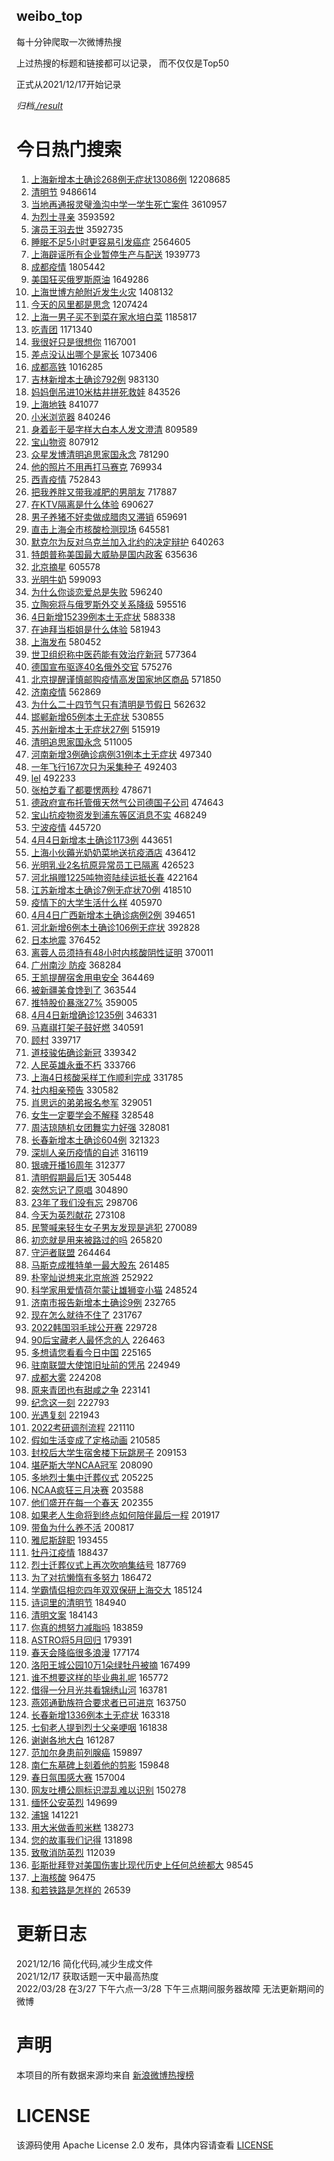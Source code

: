 weibo_top  
---
每十分钟爬取一次微博热搜  

上过热搜的标题和链接都可以记录， 而不仅仅是Top50

正式从2021/12/17开始记录  

*归档[./result](./result/)*

# 今日热门搜索  
1. [上海新增本土确诊268例无症状13086例](https://s.weibo.com//weibo?q=%E4%B8%8A%E6%B5%B7%E6%96%B0%E5%A2%9E%E6%9C%AC%E5%9C%9F%E7%A1%AE%E8%AF%8A268%E4%BE%8B%E6%97%A0%E7%97%87%E7%8A%B613086%E4%BE%8B&Refer=top) 12208685
2. [清明节](https://s.weibo.com//weibo?q=%23%E6%B8%85%E6%98%8E%E8%8A%82%23&Refer=top) 9486614
3. [当地再通报灵璧渔沟中学一学生死亡案件](https://s.weibo.com//weibo?q=%23%E5%BD%93%E5%9C%B0%E5%86%8D%E9%80%9A%E6%8A%A5%E7%81%B5%E7%92%A7%E6%B8%94%E6%B2%9F%E4%B8%AD%E5%AD%A6%E4%B8%80%E5%AD%A6%E7%94%9F%E6%AD%BB%E4%BA%A1%E6%A1%88%E4%BB%B6%23&Refer=top) 3610957
4. [为烈士寻亲](https://s.weibo.com//weibo?q=%23%E4%B8%BA%E7%83%88%E5%A3%AB%E5%AF%BB%E4%BA%B2%23&Refer=top) 3593592
5. [演员王羽去世](https://s.weibo.com//weibo?q=%23%E6%BC%94%E5%91%98%E7%8E%8B%E7%BE%BD%E5%8E%BB%E4%B8%96%23&Refer=top) 3592735
6. [睡眠不足5小时更容易引发癌症](https://s.weibo.com//weibo?q=%23%E7%9D%A1%E7%9C%A0%E4%B8%8D%E8%B6%B35%E5%B0%8F%E6%97%B6%E6%9B%B4%E5%AE%B9%E6%98%93%E5%BC%95%E5%8F%91%E7%99%8C%E7%97%87%23&Refer=top) 2564605
7. [上海辟谣所有企业暂停生产与配送](https://s.weibo.com//weibo?q=%23%E4%B8%8A%E6%B5%B7%E8%BE%9F%E8%B0%A3%E6%89%80%E6%9C%89%E4%BC%81%E4%B8%9A%E6%9A%82%E5%81%9C%E7%94%9F%E4%BA%A7%E4%B8%8E%E9%85%8D%E9%80%81%23&Refer=top) 1939773
8. [成都疫情](https://s.weibo.com//weibo?q=%23%E6%88%90%E9%83%BD%E7%96%AB%E6%83%85%23&Refer=top) 1805442
9. [美国狂买俄罗斯原油](https://s.weibo.com//weibo?q=%23%E7%BE%8E%E5%9B%BD%E7%8B%82%E4%B9%B0%E4%BF%84%E7%BD%97%E6%96%AF%E5%8E%9F%E6%B2%B9%23&Refer=top) 1649286
10. [上海世博方舱附近发生火灾](https://s.weibo.com//weibo?q=%23%E4%B8%8A%E6%B5%B7%E4%B8%96%E5%8D%9A%E6%96%B9%E8%88%B1%E9%99%84%E8%BF%91%E5%8F%91%E7%94%9F%E7%81%AB%E7%81%BE%23&Refer=top) 1408132
11. [今天的风里都是思念](https://s.weibo.com//weibo?q=%23%E4%BB%8A%E5%A4%A9%E7%9A%84%E9%A3%8E%E9%87%8C%E9%83%BD%E6%98%AF%E6%80%9D%E5%BF%B5%23&Refer=top) 1207424
12. [上海一男子买不到菜在家水培白菜](https://s.weibo.com//weibo?q=%23%E4%B8%8A%E6%B5%B7%E4%B8%80%E7%94%B7%E5%AD%90%E4%B9%B0%E4%B8%8D%E5%88%B0%E8%8F%9C%E5%9C%A8%E5%AE%B6%E6%B0%B4%E5%9F%B9%E7%99%BD%E8%8F%9C%23&Refer=top) 1185817
13. [吃青团](https://s.weibo.com//weibo?q=%E5%90%83%E9%9D%92%E5%9B%A2&Refer=top) 1171340
14. [我很好只是很想你](https://s.weibo.com//weibo?q=%23%E6%88%91%E5%BE%88%E5%A5%BD%E5%8F%AA%E6%98%AF%E5%BE%88%E6%83%B3%E4%BD%A0%23&Refer=top) 1167001
15. [差点没认出哪个是家长](https://s.weibo.com//weibo?q=%23%E5%B7%AE%E7%82%B9%E6%B2%A1%E8%AE%A4%E5%87%BA%E5%93%AA%E4%B8%AA%E6%98%AF%E5%AE%B6%E9%95%BF%23&Refer=top) 1073406
16. [成都高铁](https://s.weibo.com//weibo?q=%E6%88%90%E9%83%BD%E9%AB%98%E9%93%81&Refer=top) 1016285
17. [吉林新增本土确诊792例](https://s.weibo.com//weibo?q=%23%E5%90%89%E6%9E%97%E6%96%B0%E5%A2%9E%E6%9C%AC%E5%9C%9F%E7%A1%AE%E8%AF%8A792%E4%BE%8B%23&Refer=top) 983130
18. [妈妈倒吊进10米枯井拼死救娃](https://s.weibo.com//weibo?q=%23%E5%A6%88%E5%A6%88%E5%80%92%E5%90%8A%E8%BF%9B10%E7%B1%B3%E6%9E%AF%E4%BA%95%E6%8B%BC%E6%AD%BB%E6%95%91%E5%A8%83%23&Refer=top) 843526
19. [上海地铁](https://s.weibo.com//weibo?q=%23%E4%B8%8A%E6%B5%B7%E5%9C%B0%E9%93%81%23&Refer=top) 841077
20. [小米浏览器](https://s.weibo.com//weibo?q=%E5%B0%8F%E7%B1%B3%E6%B5%8F%E8%A7%88%E5%99%A8&Refer=top) 840246
21. [身着彭于晏字样大白本人发文澄清](https://s.weibo.com//weibo?q=%23%E8%BA%AB%E7%9D%80%E5%BD%AD%E4%BA%8E%E6%99%8F%E5%AD%97%E6%A0%B7%E5%A4%A7%E7%99%BD%E6%9C%AC%E4%BA%BA%E5%8F%91%E6%96%87%E6%BE%84%E6%B8%85%23&Refer=top) 809589
22. [宝山物资](https://s.weibo.com//weibo?q=%23%E5%AE%9D%E5%B1%B1%E7%89%A9%E8%B5%84%23&Refer=top) 807912
23. [众星发博清明追思家国永念](https://s.weibo.com//weibo?q=%23%E4%BC%97%E6%98%9F%E5%8F%91%E5%8D%9A%E6%B8%85%E6%98%8E%E8%BF%BD%E6%80%9D%E5%AE%B6%E5%9B%BD%E6%B0%B8%E5%BF%B5%23&Refer=top) 781290
24. [他的照片不用再打马赛克](https://s.weibo.com//weibo?q=%23%E4%BB%96%E7%9A%84%E7%85%A7%E7%89%87%E4%B8%8D%E7%94%A8%E5%86%8D%E6%89%93%E9%A9%AC%E8%B5%9B%E5%85%8B%23&Refer=top) 769934
25. [西青疫情](https://s.weibo.com//weibo?q=%E8%A5%BF%E9%9D%92%E7%96%AB%E6%83%85&Refer=top) 752843
26. [把我养胖又带我减肥的男朋友](https://s.weibo.com//weibo?q=%23%E6%8A%8A%E6%88%91%E5%85%BB%E8%83%96%E5%8F%88%E5%B8%A6%E6%88%91%E5%87%8F%E8%82%A5%E7%9A%84%E7%94%B7%E6%9C%8B%E5%8F%8B%23&Refer=top) 717887
27. [在KTV隔离是什么体验](https://s.weibo.com//weibo?q=%23%E5%9C%A8KTV%E9%9A%94%E7%A6%BB%E6%98%AF%E4%BB%80%E4%B9%88%E4%BD%93%E9%AA%8C%23&Refer=top) 690627
28. [男子养猪不好卖做成腊肉又滞销](https://s.weibo.com//weibo?q=%23%E7%94%B7%E5%AD%90%E5%85%BB%E7%8C%AA%E4%B8%8D%E5%A5%BD%E5%8D%96%E5%81%9A%E6%88%90%E8%85%8A%E8%82%89%E5%8F%88%E6%BB%9E%E9%94%80%23&Refer=top) 659691
29. [直击上海全市核酸检测现场](https://s.weibo.com//weibo?q=%23%E7%9B%B4%E5%87%BB%E4%B8%8A%E6%B5%B7%E5%85%A8%E5%B8%82%E6%A0%B8%E9%85%B8%E6%A3%80%E6%B5%8B%E7%8E%B0%E5%9C%BA%23&Refer=top) 645581
30. [默克尔为反对乌克兰加入北约的决定辩护](https://s.weibo.com//weibo?q=%23%E9%BB%98%E5%85%8B%E5%B0%94%E4%B8%BA%E5%8F%8D%E5%AF%B9%E4%B9%8C%E5%85%8B%E5%85%B0%E5%8A%A0%E5%85%A5%E5%8C%97%E7%BA%A6%E7%9A%84%E5%86%B3%E5%AE%9A%E8%BE%A9%E6%8A%A4%23&Refer=top) 640263
31. [特朗普称美国最大威胁是国内政客](https://s.weibo.com//weibo?q=%23%E7%89%B9%E6%9C%97%E6%99%AE%E7%A7%B0%E7%BE%8E%E5%9B%BD%E6%9C%80%E5%A4%A7%E5%A8%81%E8%83%81%E6%98%AF%E5%9B%BD%E5%86%85%E6%94%BF%E5%AE%A2%23&Refer=top) 635636
32. [北京摘星](https://s.weibo.com//weibo?q=%23%E5%8C%97%E4%BA%AC%E6%91%98%E6%98%9F%23&Refer=top) 605578
33. [光明牛奶](https://s.weibo.com//weibo?q=%23%E5%85%89%E6%98%8E%E7%89%9B%E5%A5%B6%23&Refer=top) 599093
34. [为什么你谈恋爱总是失败](https://s.weibo.com//weibo?q=%23%E4%B8%BA%E4%BB%80%E4%B9%88%E4%BD%A0%E8%B0%88%E6%81%8B%E7%88%B1%E6%80%BB%E6%98%AF%E5%A4%B1%E8%B4%A5%23&Refer=top) 596240
35. [立陶宛将与俄罗斯外交关系降级](https://s.weibo.com//weibo?q=%23%E7%AB%8B%E9%99%B6%E5%AE%9B%E5%B0%86%E4%B8%8E%E4%BF%84%E7%BD%97%E6%96%AF%E5%A4%96%E4%BA%A4%E5%85%B3%E7%B3%BB%E9%99%8D%E7%BA%A7%23&Refer=top) 595516
36. [4日新增15239例本土无症状](https://s.weibo.com//weibo?q=%234%E6%97%A5%E6%96%B0%E5%A2%9E15239%E4%BE%8B%E6%9C%AC%E5%9C%9F%E6%97%A0%E7%97%87%E7%8A%B6%23&Refer=top) 588338
37. [在迪拜当柜姐是什么体验](https://s.weibo.com//weibo?q=%23%E5%9C%A8%E8%BF%AA%E6%8B%9C%E5%BD%93%E6%9F%9C%E5%A7%90%E6%98%AF%E4%BB%80%E4%B9%88%E4%BD%93%E9%AA%8C%23&Refer=top) 581943
38. [上海发布](https://s.weibo.com//weibo?q=%E4%B8%8A%E6%B5%B7%E5%8F%91%E5%B8%83&Refer=top) 580452
39. [世卫组织称中医药能有效治疗新冠](https://s.weibo.com//weibo?q=%23%E4%B8%96%E5%8D%AB%E7%BB%84%E7%BB%87%E7%A7%B0%E4%B8%AD%E5%8C%BB%E8%8D%AF%E8%83%BD%E6%9C%89%E6%95%88%E6%B2%BB%E7%96%97%E6%96%B0%E5%86%A0%23&Refer=top) 577364
40. [德国宣布驱逐40名俄外交官](https://s.weibo.com//weibo?q=%23%E5%BE%B7%E5%9B%BD%E5%AE%A3%E5%B8%83%E9%A9%B1%E9%80%9040%E5%90%8D%E4%BF%84%E5%A4%96%E4%BA%A4%E5%AE%98%23&Refer=top) 575276
41. [北京提醒谨慎邮购疫情高发国家地区商品](https://s.weibo.com//weibo?q=%23%E5%8C%97%E4%BA%AC%E6%8F%90%E9%86%92%E8%B0%A8%E6%85%8E%E9%82%AE%E8%B4%AD%E7%96%AB%E6%83%85%E9%AB%98%E5%8F%91%E5%9B%BD%E5%AE%B6%E5%9C%B0%E5%8C%BA%E5%95%86%E5%93%81%23&Refer=top) 571850
42. [济南疫情](https://s.weibo.com//weibo?q=%23%E6%B5%8E%E5%8D%97%E7%96%AB%E6%83%85%23&Refer=top) 562869
43. [为什么二十四节气只有清明是节假日](https://s.weibo.com//weibo?q=%23%E4%B8%BA%E4%BB%80%E4%B9%88%E4%BA%8C%E5%8D%81%E5%9B%9B%E8%8A%82%E6%B0%94%E5%8F%AA%E6%9C%89%E6%B8%85%E6%98%8E%E6%98%AF%E8%8A%82%E5%81%87%E6%97%A5%23&Refer=top) 562632
44. [邯郸新增65例本土无症状](https://s.weibo.com//weibo?q=%23%E9%82%AF%E9%83%B8%E6%96%B0%E5%A2%9E65%E4%BE%8B%E6%9C%AC%E5%9C%9F%E6%97%A0%E7%97%87%E7%8A%B6%23&Refer=top) 530855
45. [苏州新增本土无症状27例](https://s.weibo.com//weibo?q=%23%E8%8B%8F%E5%B7%9E%E6%96%B0%E5%A2%9E%E6%9C%AC%E5%9C%9F%E6%97%A0%E7%97%87%E7%8A%B627%E4%BE%8B%23&Refer=top) 515919
46. [清明追思家国永念](https://s.weibo.com//weibo?q=%23%E6%B8%85%E6%98%8E%E8%BF%BD%E6%80%9D%E5%AE%B6%E5%9B%BD%E6%B0%B8%E5%BF%B5%23&Refer=top) 511005
47. [河南新增3例确诊病例31例本土无症状](https://s.weibo.com//weibo?q=%23%E6%B2%B3%E5%8D%97%E6%96%B0%E5%A2%9E3%E4%BE%8B%E7%A1%AE%E8%AF%8A%E7%97%85%E4%BE%8B31%E4%BE%8B%E6%9C%AC%E5%9C%9F%E6%97%A0%E7%97%87%E7%8A%B6%23&Refer=top) 497340
48. [一年飞行167次只为采集种子](https://s.weibo.com//weibo?q=%23%E4%B8%80%E5%B9%B4%E9%A3%9E%E8%A1%8C167%E6%AC%A1%E5%8F%AA%E4%B8%BA%E9%87%87%E9%9B%86%E7%A7%8D%E5%AD%90%23&Refer=top) 492403
49. [lel](https://s.weibo.com//weibo?q=lel&Refer=top) 492233
50. [张柏芝看了都要愣两秒](https://s.weibo.com//weibo?q=%23%E5%BC%A0%E6%9F%8F%E8%8A%9D%E7%9C%8B%E4%BA%86%E9%83%BD%E8%A6%81%E6%84%A3%E4%B8%A4%E7%A7%92%23&Refer=top) 478671
51. [德政府宣布托管俄天然气公司德国子公司](https://s.weibo.com//weibo?q=%23%E5%BE%B7%E6%94%BF%E5%BA%9C%E5%AE%A3%E5%B8%83%E6%89%98%E7%AE%A1%E4%BF%84%E5%A4%A9%E7%84%B6%E6%B0%94%E5%85%AC%E5%8F%B8%E5%BE%B7%E5%9B%BD%E5%AD%90%E5%85%AC%E5%8F%B8%23&Refer=top) 474643
52. [宝山抗疫物资发到浦东等区消息不实](https://s.weibo.com//weibo?q=%23%E5%AE%9D%E5%B1%B1%E6%8A%97%E7%96%AB%E7%89%A9%E8%B5%84%E5%8F%91%E5%88%B0%E6%B5%A6%E4%B8%9C%E7%AD%89%E5%8C%BA%E6%B6%88%E6%81%AF%E4%B8%8D%E5%AE%9E%23&Refer=top) 468249
53. [宁波疫情](https://s.weibo.com//weibo?q=%23%E5%AE%81%E6%B3%A2%E7%96%AB%E6%83%85%23&Refer=top) 445720
54. [4月4日新增本土确诊1173例](https://s.weibo.com//weibo?q=%234%E6%9C%884%E6%97%A5%E6%96%B0%E5%A2%9E%E6%9C%AC%E5%9C%9F%E7%A1%AE%E8%AF%8A1173%E4%BE%8B%23&Refer=top) 443651
55. [上海小伙薅光奶奶菜地送抗疫酒店](https://s.weibo.com//weibo?q=%23%E4%B8%8A%E6%B5%B7%E5%B0%8F%E4%BC%99%E8%96%85%E5%85%89%E5%A5%B6%E5%A5%B6%E8%8F%9C%E5%9C%B0%E9%80%81%E6%8A%97%E7%96%AB%E9%85%92%E5%BA%97%23&Refer=top) 436412
56. [光明乳业2名抗原异常员工已隔离](https://s.weibo.com//weibo?q=%23%E5%85%89%E6%98%8E%E4%B9%B3%E4%B8%9A2%E5%90%8D%E6%8A%97%E5%8E%9F%E5%BC%82%E5%B8%B8%E5%91%98%E5%B7%A5%E5%B7%B2%E9%9A%94%E7%A6%BB%23&Refer=top) 426523
57. [河北捐赠1225吨物资陆续运抵长春](https://s.weibo.com//weibo?q=%23%E6%B2%B3%E5%8C%97%E6%8D%90%E8%B5%A01225%E5%90%A8%E7%89%A9%E8%B5%84%E9%99%86%E7%BB%AD%E8%BF%90%E6%8A%B5%E9%95%BF%E6%98%A5%23&Refer=top) 422164
58. [江苏新增本土确诊7例无症状70例](https://s.weibo.com//weibo?q=%23%E6%B1%9F%E8%8B%8F%E6%96%B0%E5%A2%9E%E6%9C%AC%E5%9C%9F%E7%A1%AE%E8%AF%8A7%E4%BE%8B%E6%97%A0%E7%97%87%E7%8A%B670%E4%BE%8B%23&Refer=top) 418510
59. [疫情下的大学生活什么样](https://s.weibo.com//weibo?q=%23%E7%96%AB%E6%83%85%E4%B8%8B%E7%9A%84%E5%A4%A7%E5%AD%A6%E7%94%9F%E6%B4%BB%E4%BB%80%E4%B9%88%E6%A0%B7%23&Refer=top) 405970
60. [4月4日广西新增本土确诊病例2例](https://s.weibo.com//weibo?q=%234%E6%9C%884%E6%97%A5%E5%B9%BF%E8%A5%BF%E6%96%B0%E5%A2%9E%E6%9C%AC%E5%9C%9F%E7%A1%AE%E8%AF%8A%E7%97%85%E4%BE%8B2%E4%BE%8B%23&Refer=top) 394651
61. [河北新增6例本土确诊106例无症状](https://s.weibo.com//weibo?q=%23%E6%B2%B3%E5%8C%97%E6%96%B0%E5%A2%9E6%E4%BE%8B%E6%9C%AC%E5%9C%9F%E7%A1%AE%E8%AF%8A106%E4%BE%8B%E6%97%A0%E7%97%87%E7%8A%B6%23&Refer=top) 392828
62. [日本地震](https://s.weibo.com//weibo?q=%E6%97%A5%E6%9C%AC%E5%9C%B0%E9%9C%87&Refer=top) 376452
63. [离蓉人员须持有48小时内核酸阴性证明](https://s.weibo.com//weibo?q=%23%E7%A6%BB%E8%93%89%E4%BA%BA%E5%91%98%E9%A1%BB%E6%8C%81%E6%9C%8948%E5%B0%8F%E6%97%B6%E5%86%85%E6%A0%B8%E9%85%B8%E9%98%B4%E6%80%A7%E8%AF%81%E6%98%8E%23&Refer=top) 370011
64. [广州南沙 防疫](https://s.weibo.com//weibo?q=%E5%B9%BF%E5%B7%9E%E5%8D%97%E6%B2%99%20%E9%98%B2%E7%96%AB&Refer=top) 368284
65. [王凯提醒宿舍用电安全](https://s.weibo.com//weibo?q=%23%E7%8E%8B%E5%87%AF%E6%8F%90%E9%86%92%E5%AE%BF%E8%88%8D%E7%94%A8%E7%94%B5%E5%AE%89%E5%85%A8%23&Refer=top) 364469
66. [被新疆美食馋到了](https://s.weibo.com//weibo?q=%23%E8%A2%AB%E6%96%B0%E7%96%86%E7%BE%8E%E9%A3%9F%E9%A6%8B%E5%88%B0%E4%BA%86%23&Refer=top) 363544
67. [推特股价暴涨27%](https://s.weibo.com//weibo?q=%E6%8E%A8%E7%89%B9%E8%82%A1%E4%BB%B7%E6%9A%B4%E6%B6%A827%25&Refer=top) 359005
68. [4月4日新增确诊1235例](https://s.weibo.com//weibo?q=4%E6%9C%884%E6%97%A5%E6%96%B0%E5%A2%9E%E7%A1%AE%E8%AF%8A1235%E4%BE%8B&Refer=top) 346331
69. [马嘉祺打架子鼓好燃](https://s.weibo.com//weibo?q=%23%E9%A9%AC%E5%98%89%E7%A5%BA%E6%89%93%E6%9E%B6%E5%AD%90%E9%BC%93%E5%A5%BD%E7%87%83%23&Refer=top) 340591
70. [顾村](https://s.weibo.com//weibo?q=%E9%A1%BE%E6%9D%91&Refer=top) 339717
71. [道枝骏佑确诊新冠](https://s.weibo.com//weibo?q=%23%E9%81%93%E6%9E%9D%E9%AA%8F%E4%BD%91%E7%A1%AE%E8%AF%8A%E6%96%B0%E5%86%A0%23&Refer=top) 339342
72. [人民英雄永垂不朽](https://s.weibo.com//weibo?q=%23%E4%BA%BA%E6%B0%91%E8%8B%B1%E9%9B%84%E6%B0%B8%E5%9E%82%E4%B8%8D%E6%9C%BD%23&Refer=top) 333766
73. [上海4日核酸采样工作顺利完成](https://s.weibo.com//weibo?q=%23%E4%B8%8A%E6%B5%B74%E6%97%A5%E6%A0%B8%E9%85%B8%E9%87%87%E6%A0%B7%E5%B7%A5%E4%BD%9C%E9%A1%BA%E5%88%A9%E5%AE%8C%E6%88%90%23&Refer=top) 331785
74. [社内相亲预告](https://s.weibo.com//weibo?q=%23%E7%A4%BE%E5%86%85%E7%9B%B8%E4%BA%B2%E9%A2%84%E5%91%8A%23&Refer=top) 330582
75. [肖思远的弟弟报名参军](https://s.weibo.com//weibo?q=%23%E8%82%96%E6%80%9D%E8%BF%9C%E7%9A%84%E5%BC%9F%E5%BC%9F%E6%8A%A5%E5%90%8D%E5%8F%82%E5%86%9B%23&Refer=top) 329051
76. [女生一定要学会不解释](https://s.weibo.com//weibo?q=%23%E5%A5%B3%E7%94%9F%E4%B8%80%E5%AE%9A%E8%A6%81%E5%AD%A6%E4%BC%9A%E4%B8%8D%E8%A7%A3%E9%87%8A%23&Refer=top) 328548
77. [周洁琼随机女团舞实力好强](https://s.weibo.com//weibo?q=%23%E5%91%A8%E6%B4%81%E7%90%BC%E9%9A%8F%E6%9C%BA%E5%A5%B3%E5%9B%A2%E8%88%9E%E5%AE%9E%E5%8A%9B%E5%A5%BD%E5%BC%BA%23&Refer=top) 328081
78. [长春新增本土确诊604例](https://s.weibo.com//weibo?q=%23%E9%95%BF%E6%98%A5%E6%96%B0%E5%A2%9E%E6%9C%AC%E5%9C%9F%E7%A1%AE%E8%AF%8A604%E4%BE%8B%23&Refer=top) 321323
79. [深圳人亲历疫情的自述](https://s.weibo.com//weibo?q=%23%E6%B7%B1%E5%9C%B3%E4%BA%BA%E4%BA%B2%E5%8E%86%E7%96%AB%E6%83%85%E7%9A%84%E8%87%AA%E8%BF%B0%23&Refer=top) 316119
80. [银魂开播16周年](https://s.weibo.com//weibo?q=%23%E9%93%B6%E9%AD%82%E5%BC%80%E6%92%AD16%E5%91%A8%E5%B9%B4%23&Refer=top) 312377
81. [清明假期最后1天](https://s.weibo.com//weibo?q=%E6%B8%85%E6%98%8E%E5%81%87%E6%9C%9F%E6%9C%80%E5%90%8E1%E5%A4%A9&Refer=top) 305448
82. [突然忘记了原唱](https://s.weibo.com//weibo?q=%23%E7%AA%81%E7%84%B6%E5%BF%98%E8%AE%B0%E4%BA%86%E5%8E%9F%E5%94%B1%23&Refer=top) 304890
83. [23年了我们没有忘](https://s.weibo.com//weibo?q=%2323%E5%B9%B4%E4%BA%86%E6%88%91%E4%BB%AC%E6%B2%A1%E6%9C%89%E5%BF%98%23&Refer=top) 298706
84. [今天为英烈献花](https://s.weibo.com//weibo?q=%23%E4%BB%8A%E5%A4%A9%E4%B8%BA%E8%8B%B1%E7%83%88%E7%8C%AE%E8%8A%B1%23&Refer=top) 273108
85. [民警喊来轻生女子男友发现是逃犯](https://s.weibo.com//weibo?q=%23%E6%B0%91%E8%AD%A6%E5%96%8A%E6%9D%A5%E8%BD%BB%E7%94%9F%E5%A5%B3%E5%AD%90%E7%94%B7%E5%8F%8B%E5%8F%91%E7%8E%B0%E6%98%AF%E9%80%83%E7%8A%AF%23&Refer=top) 270089
86. [初恋就是用来被路过的吗](https://s.weibo.com//weibo?q=%23%E5%88%9D%E6%81%8B%E5%B0%B1%E6%98%AF%E7%94%A8%E6%9D%A5%E8%A2%AB%E8%B7%AF%E8%BF%87%E7%9A%84%E5%90%97%23&Refer=top) 265820
87. [守沪者联盟](https://s.weibo.com//weibo?q=%23%E5%AE%88%E6%B2%AA%E8%80%85%E8%81%94%E7%9B%9F%23&Refer=top) 264464
88. [马斯克成推特单一最大股东](https://s.weibo.com//weibo?q=%23%E9%A9%AC%E6%96%AF%E5%85%8B%E6%88%90%E6%8E%A8%E7%89%B9%E5%8D%95%E4%B8%80%E6%9C%80%E5%A4%A7%E8%82%A1%E4%B8%9C%23&Refer=top) 261485
89. [朴宰灿说想来北京旅游](https://s.weibo.com//weibo?q=%23%E6%9C%B4%E5%AE%B0%E7%81%BF%E8%AF%B4%E6%83%B3%E6%9D%A5%E5%8C%97%E4%BA%AC%E6%97%85%E6%B8%B8%23&Refer=top) 252922
90. [科学家用爱情荷尔蒙让雄狮变小猫](https://s.weibo.com//weibo?q=%23%E7%A7%91%E5%AD%A6%E5%AE%B6%E7%94%A8%E7%88%B1%E6%83%85%E8%8D%B7%E5%B0%94%E8%92%99%E8%AE%A9%E9%9B%84%E7%8B%AE%E5%8F%98%E5%B0%8F%E7%8C%AB%23&Refer=top) 248524
91. [济南市报告新增本土确诊9例](https://s.weibo.com//weibo?q=%23%E6%B5%8E%E5%8D%97%E5%B8%82%E6%8A%A5%E5%91%8A%E6%96%B0%E5%A2%9E%E6%9C%AC%E5%9C%9F%E7%A1%AE%E8%AF%8A9%E4%BE%8B%23&Refer=top) 232765
92. [现在怎么就待不住了](https://s.weibo.com//weibo?q=%23%E7%8E%B0%E5%9C%A8%E6%80%8E%E4%B9%88%E5%B0%B1%E5%BE%85%E4%B8%8D%E4%BD%8F%E4%BA%86%23&Refer=top) 231767
93. [2022韩国羽毛球公开赛](https://s.weibo.com//weibo?q=%232022%E9%9F%A9%E5%9B%BD%E7%BE%BD%E6%AF%9B%E7%90%83%E5%85%AC%E5%BC%80%E8%B5%9B%23&Refer=top) 229728
94. [90后宝藏老人最怀念的人](https://s.weibo.com//weibo?q=%2390%E5%90%8E%E5%AE%9D%E8%97%8F%E8%80%81%E4%BA%BA%E6%9C%80%E6%80%80%E5%BF%B5%E7%9A%84%E4%BA%BA%23&Refer=top) 226463
95. [多想请您看看今日中国](https://s.weibo.com//weibo?q=%23%E5%A4%9A%E6%83%B3%E8%AF%B7%E6%82%A8%E7%9C%8B%E7%9C%8B%E4%BB%8A%E6%97%A5%E4%B8%AD%E5%9B%BD%23&Refer=top) 225165
96. [驻南联盟大使馆旧址前的凭吊](https://s.weibo.com//weibo?q=%23%E9%A9%BB%E5%8D%97%E8%81%94%E7%9B%9F%E5%A4%A7%E4%BD%BF%E9%A6%86%E6%97%A7%E5%9D%80%E5%89%8D%E7%9A%84%E5%87%AD%E5%90%8A%23&Refer=top) 224949
97. [成都大雾](https://s.weibo.com//weibo?q=%E6%88%90%E9%83%BD%E5%A4%A7%E9%9B%BE&Refer=top) 224208
98. [原来青团也有甜咸之争](https://s.weibo.com//weibo?q=%23%E5%8E%9F%E6%9D%A5%E9%9D%92%E5%9B%A2%E4%B9%9F%E6%9C%89%E7%94%9C%E5%92%B8%E4%B9%8B%E4%BA%89%23&Refer=top) 223141
99. [纪念这一刻](https://s.weibo.com//weibo?q=%23%E7%BA%AA%E5%BF%B5%E8%BF%99%E4%B8%80%E5%88%BB%23&Refer=top) 222793
100. [光遇复刻](https://s.weibo.com//weibo?q=%23%E5%85%89%E9%81%87%E5%A4%8D%E5%88%BB%23&Refer=top) 221943
101. [2022考研调剂流程](https://s.weibo.com//weibo?q=%232022%E8%80%83%E7%A0%94%E8%B0%83%E5%89%82%E6%B5%81%E7%A8%8B%23&Refer=top) 221110
102. [假如生活变成了定格动画](https://s.weibo.com//weibo?q=%23%E5%81%87%E5%A6%82%E7%94%9F%E6%B4%BB%E5%8F%98%E6%88%90%E4%BA%86%E5%AE%9A%E6%A0%BC%E5%8A%A8%E7%94%BB%23&Refer=top) 210585
103. [封校后大学生宿舍楼下玩跳房子](https://s.weibo.com//weibo?q=%23%E5%B0%81%E6%A0%A1%E5%90%8E%E5%A4%A7%E5%AD%A6%E7%94%9F%E5%AE%BF%E8%88%8D%E6%A5%BC%E4%B8%8B%E7%8E%A9%E8%B7%B3%E6%88%BF%E5%AD%90%23&Refer=top) 209153
104. [堪萨斯大学NCAA冠军](https://s.weibo.com//weibo?q=%23%E5%A0%AA%E8%90%A8%E6%96%AF%E5%A4%A7%E5%AD%A6NCAA%E5%86%A0%E5%86%9B%23&Refer=top) 208090
105. [多地烈士集中迁葬仪式](https://s.weibo.com//weibo?q=%23%E5%A4%9A%E5%9C%B0%E7%83%88%E5%A3%AB%E9%9B%86%E4%B8%AD%E8%BF%81%E8%91%AC%E4%BB%AA%E5%BC%8F%23&Refer=top) 205225
106. [NCAA疯狂三月决赛](https://s.weibo.com//weibo?q=%23NCAA%E7%96%AF%E7%8B%82%E4%B8%89%E6%9C%88%E5%86%B3%E8%B5%9B%23&Refer=top) 203588
107. [他们盛开在每一个春天](https://s.weibo.com//weibo?q=%23%E4%BB%96%E4%BB%AC%E7%9B%9B%E5%BC%80%E5%9C%A8%E6%AF%8F%E4%B8%80%E4%B8%AA%E6%98%A5%E5%A4%A9%23&Refer=top) 202355
108. [如果老人生命将到终点如何陪伴最后一程](https://s.weibo.com//weibo?q=%23%E5%A6%82%E6%9E%9C%E8%80%81%E4%BA%BA%E7%94%9F%E5%91%BD%E5%B0%86%E5%88%B0%E7%BB%88%E7%82%B9%E5%A6%82%E4%BD%95%E9%99%AA%E4%BC%B4%E6%9C%80%E5%90%8E%E4%B8%80%E7%A8%8B%23&Refer=top) 201917
109. [带鱼为什么养不活](https://s.weibo.com//weibo?q=%23%E5%B8%A6%E9%B1%BC%E4%B8%BA%E4%BB%80%E4%B9%88%E5%85%BB%E4%B8%8D%E6%B4%BB%23&Refer=top) 200817
110. [雅尼斯辞职](https://s.weibo.com//weibo?q=%23%E9%9B%85%E5%B0%BC%E6%96%AF%E8%BE%9E%E8%81%8C%23&Refer=top) 193455
111. [牡丹江疫情](https://s.weibo.com//weibo?q=%E7%89%A1%E4%B8%B9%E6%B1%9F%E7%96%AB%E6%83%85&Refer=top) 188437
112. [烈士迁葬仪式上再次吹响集结号](https://s.weibo.com//weibo?q=%23%E7%83%88%E5%A3%AB%E8%BF%81%E8%91%AC%E4%BB%AA%E5%BC%8F%E4%B8%8A%E5%86%8D%E6%AC%A1%E5%90%B9%E5%93%8D%E9%9B%86%E7%BB%93%E5%8F%B7%23&Refer=top) 187769
113. [为了对抗懒惰有多努力](https://s.weibo.com//weibo?q=%23%E4%B8%BA%E4%BA%86%E5%AF%B9%E6%8A%97%E6%87%92%E6%83%B0%E6%9C%89%E5%A4%9A%E5%8A%AA%E5%8A%9B%23&Refer=top) 186472
114. [学霸情侣相恋四年双双保研上海交大](https://s.weibo.com//weibo?q=%23%E5%AD%A6%E9%9C%B8%E6%83%85%E4%BE%A3%E7%9B%B8%E6%81%8B%E5%9B%9B%E5%B9%B4%E5%8F%8C%E5%8F%8C%E4%BF%9D%E7%A0%94%E4%B8%8A%E6%B5%B7%E4%BA%A4%E5%A4%A7%23&Refer=top) 185124
115. [诗词里的清明节](https://s.weibo.com//weibo?q=%23%E8%AF%97%E8%AF%8D%E9%87%8C%E7%9A%84%E6%B8%85%E6%98%8E%E8%8A%82%23&Refer=top) 184940
116. [清明文案](https://s.weibo.com//weibo?q=%E6%B8%85%E6%98%8E%E6%96%87%E6%A1%88&Refer=top) 184143
117. [你真的想努力减脂吗](https://s.weibo.com//weibo?q=%23%E4%BD%A0%E7%9C%9F%E7%9A%84%E6%83%B3%E5%8A%AA%E5%8A%9B%E5%87%8F%E8%84%82%E5%90%97%23&Refer=top) 183859
118. [ASTRO将5月回归](https://s.weibo.com//weibo?q=%23ASTRO%E5%B0%865%E6%9C%88%E5%9B%9E%E5%BD%92%23&Refer=top) 179391
119. [春天会降临很多浪漫](https://s.weibo.com//weibo?q=%23%E6%98%A5%E5%A4%A9%E4%BC%9A%E9%99%8D%E4%B8%B4%E5%BE%88%E5%A4%9A%E6%B5%AA%E6%BC%AB%23&Refer=top) 177174
120. [洛阳王城公园10万1朵绿牡丹被摘](https://s.weibo.com//weibo?q=%23%E6%B4%9B%E9%98%B3%E7%8E%8B%E5%9F%8E%E5%85%AC%E5%9B%AD10%E4%B8%871%E6%9C%B5%E7%BB%BF%E7%89%A1%E4%B8%B9%E8%A2%AB%E6%91%98%23&Refer=top) 167499
121. [谁不想要这样的毕业典礼呢](https://s.weibo.com//weibo?q=%23%E8%B0%81%E4%B8%8D%E6%83%B3%E8%A6%81%E8%BF%99%E6%A0%B7%E7%9A%84%E6%AF%95%E4%B8%9A%E5%85%B8%E7%A4%BC%E5%91%A2%23&Refer=top) 165772
122. [借得一分月光共看锦绣山河](https://s.weibo.com//weibo?q=%23%E5%80%9F%E5%BE%97%E4%B8%80%E5%88%86%E6%9C%88%E5%85%89%E5%85%B1%E7%9C%8B%E9%94%A6%E7%BB%A3%E5%B1%B1%E6%B2%B3%23&Refer=top) 163781
123. [燕郊通勤族符合要求者已可进京](https://s.weibo.com//weibo?q=%23%E7%87%95%E9%83%8A%E9%80%9A%E5%8B%A4%E6%97%8F%E7%AC%A6%E5%90%88%E8%A6%81%E6%B1%82%E8%80%85%E5%B7%B2%E5%8F%AF%E8%BF%9B%E4%BA%AC%23&Refer=top) 163750
124. [长春新增1336例本土无症状](https://s.weibo.com//weibo?q=%23%E9%95%BF%E6%98%A5%E6%96%B0%E5%A2%9E1336%E4%BE%8B%E6%9C%AC%E5%9C%9F%E6%97%A0%E7%97%87%E7%8A%B6%23&Refer=top) 163318
125. [七旬老人提到烈士父亲哽咽](https://s.weibo.com//weibo?q=%23%E4%B8%83%E6%97%AC%E8%80%81%E4%BA%BA%E6%8F%90%E5%88%B0%E7%83%88%E5%A3%AB%E7%88%B6%E4%BA%B2%E5%93%BD%E5%92%BD%23&Refer=top) 161838
126. [谢谢各地大白](https://s.weibo.com//weibo?q=%23%E8%B0%A2%E8%B0%A2%E5%90%84%E5%9C%B0%E5%A4%A7%E7%99%BD%23&Refer=top) 161287
127. [范加尔身患前列腺癌](https://s.weibo.com//weibo?q=%23%E8%8C%83%E5%8A%A0%E5%B0%94%E8%BA%AB%E6%82%A3%E5%89%8D%E5%88%97%E8%85%BA%E7%99%8C%23&Refer=top) 159897
128. [南仁东墓碑上刻着他的剪影](https://s.weibo.com//weibo?q=%23%E5%8D%97%E4%BB%81%E4%B8%9C%E5%A2%93%E7%A2%91%E4%B8%8A%E5%88%BB%E7%9D%80%E4%BB%96%E7%9A%84%E5%89%AA%E5%BD%B1%23&Refer=top) 159848
129. [春日氛围感大赛](https://s.weibo.com//weibo?q=%E6%98%A5%E6%97%A5%E6%B0%9B%E5%9B%B4%E6%84%9F%E5%A4%A7%E8%B5%9B&Refer=top) 157004
130. [网友吐槽公厕标识混乱难以识别](https://s.weibo.com//weibo?q=%23%E7%BD%91%E5%8F%8B%E5%90%90%E6%A7%BD%E5%85%AC%E5%8E%95%E6%A0%87%E8%AF%86%E6%B7%B7%E4%B9%B1%E9%9A%BE%E4%BB%A5%E8%AF%86%E5%88%AB%23&Refer=top) 150278
131. [缅怀公安英烈](https://s.weibo.com//weibo?q=%23%E7%BC%85%E6%80%80%E5%85%AC%E5%AE%89%E8%8B%B1%E7%83%88%23&Refer=top) 149699
132. [浦锦](https://s.weibo.com//weibo?q=%E6%B5%A6%E9%94%A6&Refer=top) 141221
133. [用大米做香煎米糕](https://s.weibo.com//weibo?q=%E7%94%A8%E5%A4%A7%E7%B1%B3%E5%81%9A%E9%A6%99%E7%85%8E%E7%B1%B3%E7%B3%95&Refer=top) 138273
134. [您的故事我们记得](https://s.weibo.com//weibo?q=%23%E6%82%A8%E7%9A%84%E6%95%85%E4%BA%8B%E6%88%91%E4%BB%AC%E8%AE%B0%E5%BE%97%23&Refer=top) 131898
135. [致敬消防英烈](https://s.weibo.com//weibo?q=%23%E8%87%B4%E6%95%AC%E6%B6%88%E9%98%B2%E8%8B%B1%E7%83%88%23&Refer=top) 112039
136. [彭斯批拜登对美国伤害比现代历史上任何总统都大](https://s.weibo.com//weibo?q=%23%E5%BD%AD%E6%96%AF%E6%89%B9%E6%8B%9C%E7%99%BB%E5%AF%B9%E7%BE%8E%E5%9B%BD%E4%BC%A4%E5%AE%B3%E6%AF%94%E7%8E%B0%E4%BB%A3%E5%8E%86%E5%8F%B2%E4%B8%8A%E4%BB%BB%E4%BD%95%E6%80%BB%E7%BB%9F%E9%83%BD%E5%A4%A7%23&Refer=top) 98545
137. [上海核酸](https://s.weibo.com//weibo?q=%23%E4%B8%8A%E6%B5%B7%E6%A0%B8%E9%85%B8%23&Refer=top) 96475
138. [和若铁路是怎样的](https://s.weibo.com//weibo?q=%23%E5%92%8C%E8%8B%A5%E9%93%81%E8%B7%AF%E6%98%AF%E6%80%8E%E6%A0%B7%E7%9A%84%23&Refer=top) 26539
# 更新日志  
2021/12/16  简化代码,减少生成文件  
2021/12/17  获取话题一天中最高热度  
2022/03/28  在3/27 下午六点—3/28 下午三点期间服务器故障 无法更新期间的微博  
# 声明  
本项目的所有数据来源均来自 [新浪微博热搜榜](https://s.weibo.com/top/summary)  

# LICENSE
该源码使用 Apache License 2.0 发布，具体内容请查看 [LICENSE](./LICENSE)
